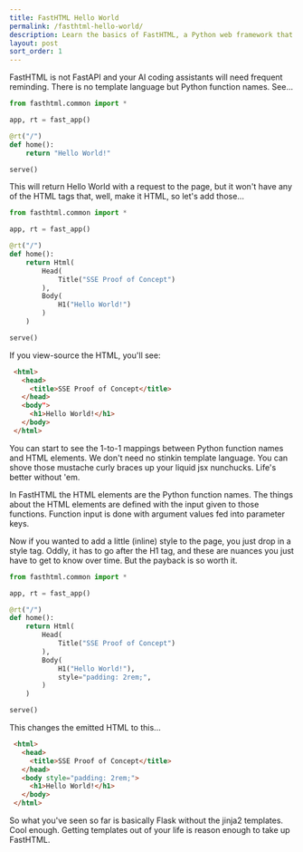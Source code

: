 ```yaml
---
title: FastHTML Hello World
permalink: /fasthtml-hello-world/
description: Learn the basics of FastHTML, a Python web framework that skips templating languages and allows direct HTML element creation with Python functions. Discover how to build a simple "Hello World" page with structured HTML using FastHTML's function-to-element mapping.
layout: post
sort_order: 1
---
```


FastHTML is not FastAPI and your AI coding assistants will need frequent
reminding. There is no template language but Python function names. See...

```python
from fasthtml.common import *

app, rt = fast_app()

@rt("/")
def home():
    return "Hello World!"

serve()
```

This will return Hello World with a request to the page, but it won't have any
of the HTML tags that, well, make it HTML, so let's add those...

```python
from fasthtml.common import *

app, rt = fast_app()

@rt("/")
def home():
    return Html(
        Head(
            Title("SSE Proof of Concept")
        ),
        Body(
            H1("Hello World!")
        )
    )

serve()
```

If you view-source the HTML, you'll see:

```html
 <html>
   <head>
     <title>SSE Proof of Concept</title>
   </head>
   <body">
     <h1>Hello World!</h1>
   </body>
 </html>
```

You can start to see the 1-to-1 mappings between Python function names and HTML
elements. We don't need no stinkin template language. You can shove those
mustache curly braces up your liquid jsx nunchucks. Life's better without 'em.

In FastHTML the HTML elements are the Python function names. The things about
the HTML elements are defined with the input given to those functions. Function
input is done with argument values fed into parameter keys.

Now if you wanted to add a little (inline) style to the page, you just drop in a
style tag. Oddly, it has to go after the H1 tag, and these are nuances you just
have to get to know over time. But the payback is so worth it.

```python
from fasthtml.common import *

app, rt = fast_app()

@rt("/")
def home():
    return Html(
        Head(
            Title("SSE Proof of Concept")
        ),
        Body(
            H1("Hello World!"),
            style="padding: 2rem;",
        )
    )

serve()
```

This changes the emitted HTML to this...

```html
 <html>
   <head>
     <title>SSE Proof of Concept</title>
   </head>
   <body style="padding: 2rem;">
     <h1>Hello World!</h1>
   </body>
 </html>
```

So what you've seen so far is basically Flask without the jinja2 templates. Cool
enough. Getting templates out of your life is reason enough to take up FastHTML.


